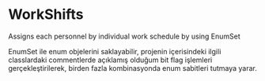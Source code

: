 # WorkShifts
Assigns each personnel by individual work schedule by using EnumSet

EnumSet ile enum objelerini saklayabilir, projenin içerisindeki ilgili classlardaki commentlerde açıklamış olduğum bit flag işlemleri gerçekleştirilerek,
 birden fazla kombinasyonda enum sabitleri tutmaya yarar.
